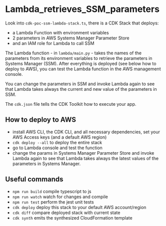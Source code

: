 # Lambda_retrieves_SSM_parameters

Look into `cdk-poc-ssm-lambda-stack.ts`, there is a CDK Stack that deploys:

- a Lambda Function with environment variables
- 2 parameters in AWS Systems Manager Parameter Store
- and an IAM role for Lambda to call SSM

The Lambda function - in `lambda/main.py` - takes the names of the parameters from its environment variables to retrieve the parameters in Systems Manager (SSM). After everything is deployed (see below how to deploy to AWS), you can test the Lambda function in the AWS management console. 

You can change the parameters in SSM and invoke Lambda again to see that Lambda takes always the current and new value of the parameters in SSM.

The `cdk.json` file tells the CDK Toolkit how to execute your app.

## How to deploy to AWS

- install AWS CLI, the CDK CLI, and all necessary dependencies, set your AWS Access keys (and a default AWS region)
- `cdk deploy --all` to deploy the entire stack
- go to Lambda console and test the function
- change the params in Systems Manager Parameter Store and invoke Lambda again to see that Lambda takes always the latest values of the parameters in Systems Manager.


## Useful commands

* `npm run build`   compile typescript to js
* `npm run watch`   watch for changes and compile
* `npm run test`    perform the jest unit tests
* `cdk deploy`      deploy this stack to your default AWS account/region
* `cdk diff`        compare deployed stack with current state
* `cdk synth`       emits the synthesized CloudFormation template
